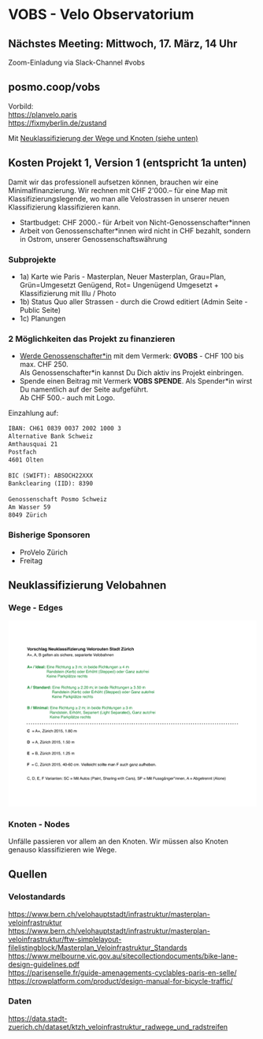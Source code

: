 # VOBS - Velo Observatorium

## Nächstes Meeting: Mittwoch, 17. März, 14 Uhr
Zoom-Einladung via Slack-Channel #vobs


## posmo.coop/vobs

Vorbild:    
https://planvelo.paris          
https://fixmyberlin.de/zustand        

Mit [Neuklassifizierung der Wege und Knoten (siehe unten)](https://github.com/posmocoop/spatial_future/blob/master/vobs.md#neuklassifizierung-velobahnen)


## Kosten Projekt 1, Version 1 (entspricht 1a unten)
Damit wir das professionell aufsetzen können, brauchen wir eine Minimalfinanzierung. Wir rechnen mit CHF 2'000.– für eine Map mit Klassifizierungslegende, wo man alle Velostrassen in unserer neuen Klassifizierung klassifizieren kann. 

- Startbudget: CHF 2000.- für Arbeit von Nicht-Genossenschafter\*innen
- Arbeit von Genossenschafter\*innen wird nicht in CHF bezahlt, sondern in Ostrom, unserer Genossenschaftswährung

### Subprojekte
- 1a) Karte wie Paris - Masterplan, Neuer Masterplan, Grau=Plan, Grün=Umgesetzt Genügend, Rot= Ungenügend Umgesetzt + Klassifizierung mit Illu / Photo
- 1b) Status Quo aller Strassen - durch die Crowd editiert (Admin Seite - Public Seite)
- 1c) Planungen


### 2 Möglichkeiten das Projekt zu finanzieren
- [Werde Genossenschafter\*in](https://github.com/posmocoop/general/blob/master/i_want_to_be_a_coop_member.md) mit dem Vermerk: **GVOBS** - CHF 100 bis max. CHF 250.        
  Als Genossenschafter\*in kannst Du Dich aktiv ins Projekt einbringen. 
- Spende einen Beitrag mit Vermerk **VOBS SPENDE**. Als Spender\*in wirst Du namentlich auf der Seite aufgeführt.            
  Ab CHF 500.- auch mit Logo.             

Einzahlung auf:
```
IBAN: CH61 0839 0037 2002 1000 3
Alternative Bank Schweiz
Amthausquai 21
Postfach
4601 Olten

BIC (SWIFT): ABSOCH22XXX
Bankclearing (IID): 8390

Genossenschaft Posmo Schweiz        
Am Wasser 59          
8049 Zürich       
```

### Bisherige Sponsoren
- ProVelo Zürich
- Freitag


## Neuklassifizierung Velobahnen

### Wege - Edges

![Neuklassifizierung Velowege](https://github.com/posmocoop/spatial_future/blob/master/neuklassifizierung_velo_wege.png?raw=true)


### Knoten - Nodes
Unfälle passieren vor allem an den Knoten. Wir müssen also Knoten genauso klassifizieren wie Wege.



## Quellen

### Velostandards
https://www.bern.ch/velohauptstadt/infrastruktur/masterplan-veloinfrastruktur    
https://www.bern.ch/velohauptstadt/infrastruktur/masterplan-veloinfrastruktur/ftw-simplelayout-filelistingblock/Masterplan_Veloinfrastruktur_Standards  
https://www.melbourne.vic.gov.au/sitecollectiondocuments/bike-lane-design-guidelines.pdf   
https://parisenselle.fr/guide-amenagements-cyclables-paris-en-selle/              
https://crowplatform.com/product/design-manual-for-bicycle-traffic/              

        
### Daten
https://data.stadt-zuerich.ch/dataset/ktzh_veloinfrastruktur_radwege_und_radstreifen


